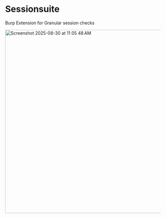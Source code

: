 # Sessionsuite
Burp Extension for Granular session checks








<img width="1269" height="592" alt="Screenshot 2025-08-30 at 11 05 48 AM" src="https://github.com/user-attachments/assets/31428143-33ec-45e0-9a47-a24361318989" />
